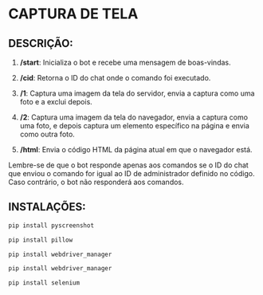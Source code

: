 # CAPTURA DE TELA
## DESCRIÇÃO:
1. **/start**: Inicializa o bot e recebe uma mensagem de boas-vindas.

2. **/cid**: Retorna o ID do chat onde o comando foi executado.

3. **/1**: Captura uma imagem da tela do servidor, envia a captura como uma foto e a exclui depois.

4. **/2**: Captura uma imagem da tela do navegador, envia a captura como uma foto, e depois captura um elemento específico na página e envia como outra foto.

5. **/html**: Envia o código HTML da página atual em que o navegador está.

Lembre-se de que o bot responde apenas aos comandos se o ID do chat que enviou o comando for igual ao ID de administrador definido no código. Caso contrário, o bot não responderá aos comandos.

## INSTALAÇÕES:
```bash
pip install pyscreenshot
```
```bash
pip install pillow
```
```bash
pip install webdriver_manager
```
```bash
pip install webdriver_manager
```
```bash
pip install selenium
```
